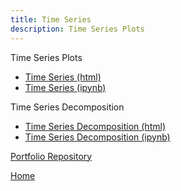 ```yaml
---
title: Time Series
description: Time Series Plots
---
```


Time Series Plots
- [Time Series (html)](M3.GitHubTimeSeriesNotebook.html)
- [Time Series (ipynb)](M3.GitHubTimeSeriesNotebook.ipynb)

Time Series Decomposition
- [Time Series Decomposition (html)](TimeSeries.html)
- [Time Series Decomposition (ipynb)](TimeSeries.ipynb)

[Portfolio Repository](https://github.com/stow13/Porfolio-Repository)



[Home](https://stow13.github.io/)

